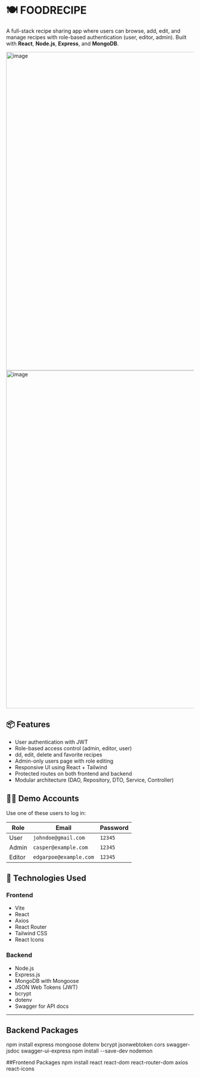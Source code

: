 # 🍽️ FOODRECIPE

A full-stack recipe sharing app where users can browse, add, edit, and manage recipes with role-based authentication (user, editor, admin). Built with **React**, **Node.js**, **Express**, and **MongoDB**.

<img width="1891" height="856" alt="image" src="https://github.com/user-attachments/assets/8d6ba888-0cf4-4cd8-a9cb-fc3bf9cb3344" />
<img width="1907" height="908" alt="image" src="https://github.com/user-attachments/assets/562bbed1-10b8-493d-8172-2f47cf204f46" />



## 📦 Features

- User authentication with JWT
- Role-based access control (admin, editor, user)
- dd, edit, delete and favorite recipes
- Admin-only users page with role editing
- Responsive UI using React + Tailwind
- Protected routes on both frontend and backend
- Modular architecture (DAO, Repository, DTO, Service, Controller)

## 🧑‍🍳 Demo Accounts

Use one of these users to log in:

| Role    | Email                   | Password |
|---------|-------------------------|----------|
| User    | `johndoe@gmail.com`     | `12345`  |
| Admin   | `casper@example.com`    | `12345`  |
| Editor  | `edgarpoe@example.com`  | `12345`  |

## 🧰 Technologies Used

### Frontend
- Vite
- React
- Axios
- React Router
- Tailwind CSS
- React Icons

### Backend
- Node.js
- Express.js
- MongoDB with Mongoose
- JSON Web Tokens (JWT)
- bcrypt
- dotenv
- Swagger for API docs

---

## Backend Packages
npm install express mongoose dotenv bcrypt jsonwebtoken cors swagger-jsdoc swagger-ui-express
npm install --save-dev nodemon

##Frontend Packages
npm install react react-dom react-router-dom axios react-icons
